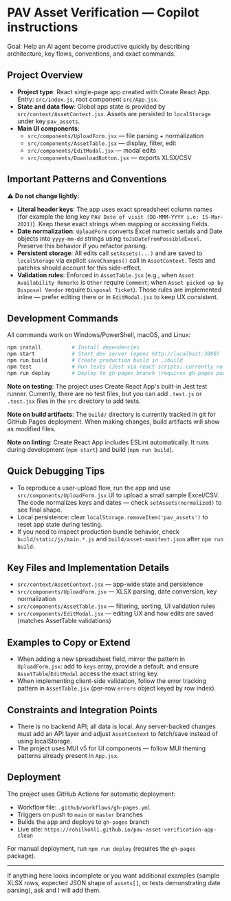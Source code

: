 <!-- Project-specific instructions for AI coding agents. Keep this concise and actionable. -->
# PAV Asset Verification — Copilot instructions

Goal: Help an AI agent become productive quickly by describing architecture, key flows, conventions, and exact commands.

## Project Overview

- **Project type**: React single-page app created with Create React App. Entry: `src/index.js`, root component `src/App.jsx`.
- **State and data flow**: Global app state is provided by `src/context/AssetContext.jsx`. Assets are persisted to `localStorage` under key `pav_assets`.
- **Main UI components**: 
  - `src/components/UploadForm.jsx` — file parsing + normalization
  - `src/components/AssetTable.jsx` — display, filter, edit
  - `src/components/EditModal.jsx` — modal edits
  - `src/components/DownloadButton.jsx` — exports XLSX/CSV


## Important Patterns and Conventions

⚠️ **Do not change lightly:**

- **Literal header keys**: The app uses exact spreadsheet column names (for example the long key `PAV Date of visit (DD-MMM-YYYY i.e: 15-Mar-2021)`). Keep these exact strings when mapping or accessing fields.
- **Date normalization**: `UploadForm` converts Excel numeric serials and Date objects into `yyyy-mm-dd` strings using `toJsDateFromPossibleExcel`. Preserve this behavior if you refactor parsing.
- **Persistent storage**: All edits call `setAssets(...)` and are saved to `localStorage` via explicit `saveChanges()` call in `AssetContext`. Tests and patches should account for this side-effect.
- **Validation rules**: Enforced in `AssetTable.jsx` (e.g., when `Asset Availability Remarks` is `Other` require `Comment`; when `Asset picked up by Disposal Vendor` require `Disposal Ticket`). Those rules are implemented inline — prefer editing there or in `EditModal.jsx` to keep UX consistent.

## Development Commands

All commands work on Windows/PowerShell, macOS, and Linux:

```bash
npm install          # Install dependencies
npm start            # Start dev server (opens http://localhost:3000)
npm run build        # Create production build in ./build
npm test             # Run tests (Jest via react-scripts; currently no tests exist)
npm run deploy       # Deploy to gh-pages branch (requires gh-pages package)
```

**Note on testing**: The project uses Create React App's built-in Jest test runner. Currently, there are no test files, but you can add `.test.js` or `.test.jsx` files in the `src` directory to add tests.

**Note on build artifacts**: The `build/` directory is currently tracked in git for GitHub Pages deployment. When making changes, build artifacts will show as modified files.

**Note on linting**: Create React App includes ESLint automatically. It runs during development (`npm start`) and build (`npm run build`).

## Quick Debugging Tips

- To reproduce a user-upload flow, run the app and use `src/components/UploadForm.jsx` UI to upload a small sample Excel/CSV. The code normalizes keys and dates — check `setAssets(normalized)` to see final shape.
- Local persistence: clear `localStorage.removeItem('pav_assets')` to reset app state during testing.
- If you need to inspect production bundle behavior, check `build/static/js/main.*.js` and `build/asset-manifest.json` after `npm run build`.

## Key Files and Implementation Details

- `src/context/AssetContext.jsx` — app-wide state and persistence
- `src/components/UploadForm.jsx` — XLSX parsing, date conversion, key normalization
- `src/components/AssetTable.jsx` — filtering, sorting, UI validation rules
- `src/components/EditModal.jsx` — editing UX and how edits are saved (matches AssetTable validations)

## Examples to Copy or Extend

- When adding a new spreadsheet field, mirror the pattern in `UploadForm.jsx`: add to `keys` array, provide a default, and ensure `AssetTable`/`EditModal` access the exact string key.
- When implementing client-side validation, follow the error tracking pattern in `AssetTable.jsx` (per-row `errors` object keyed by row index).

## Constraints and Integration Points

- There is no backend API; all data is local. Any server-backed changes must add an API layer and adjust `AssetContext` to fetch/save instead of using localStorage.
- The project uses MUI v5 for UI components — follow MUI theming patterns already present in `App.jsx`.

## Deployment

The project uses GitHub Actions for automatic deployment:
- Workflow file: `.github/workflows/gh-pages.yml`
- Triggers on push to `main` or `master` branches
- Builds the app and deploys to `gh-pages` branch
- Live site: `https://rohilkohli.github.io/pav-asset-verification-app-clean`

For manual deployment, run `npm run deploy` (requires the `gh-pages` package).

---

If anything here looks incomplete or you want additional examples (sample XLSX rows, expected JSON shape of `assets[]`, or tests demonstrating date parsing), ask and I will add them.

